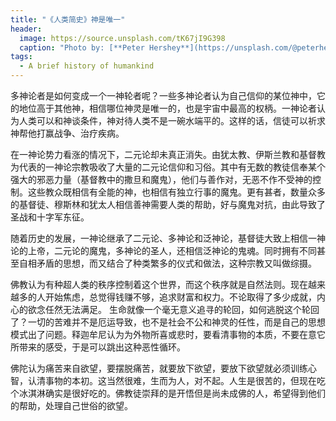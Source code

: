 ```yaml
---
title: "《人类简史》神是唯一"
header:
  image: https://source.unsplash.com/tK67jI9G398
  caption: "Photo by: [**Peter Hershey**](https://unsplash.com/@peterhershey)"
tags:
  - A brief history of humankind
---
```

多神论者是如何变成一个一神轮者呢？一些多神论者认为自己信仰的某位神中，它的地位高于其他神，相信哪位神灵是唯一的，也是宇宙中最高的权柄。一神论者认为人类可以和神谈条件，神对待人类不是一碗水端平的。这样的话，信徒可以祈求神帮他打赢战争、治疗疾病。

在一神论势力看涨的情况下，二元论却未真正消失。由犹太教、伊斯兰教和基督教为代表的一神论宗教吸收了大量的二元论信仰和习俗。其中有无数的教徒信奉某个强大的邪恶力量（基督教中的撒旦和魔鬼），他们与善作对，无恶不作不受神的控制。这些教众既相信有全能的神，也相信有独立行事的魔鬼。更有甚者，数量众多的基督徒、穆斯林和犹太人相信善神需要人类的帮助，好与魔鬼对抗，由此导致了圣战和十字军东征。

随着历史的发展，一神论继承了二元论、多神论和泛神论，基督徒大致上相信一神论的上帝，二元论的魔鬼，多神论的圣人，还相信泛神论的鬼魂。同时拥有不同甚至自相矛盾的思想，而又结合了种类繁多的仪式和做法，这种宗教又叫做综摄。

佛教认为有种超人类的秩序控制着这个世界，而这个秩序就是自然法则。现在越来越多的人开始焦虑，总觉得钱赚不够，追求财富和权力。不论取得了多少成就，内心的欲念任然无法满足。 生命就像一个毫无意义追寻的轮回，如何逃脱这个轮回了？一切的苦难并不是厄运导致，也不是社会不公和神灵的任性，而是自己的思想模式出了问题。释迦牟尼认为为外物所喜或悲时，要看清事物的本质，不要在意它所带来的感受，于是可以跳出这种恶性循环。

佛陀认为痛苦来自欲望，要摆脱痛苦，就要放下欲望，要放下欲望就必须训练心智，认清事物的本初。这当然很难，生而为人，对不起。人生是很苦的，但现在吃个冰淇淋确实是很好吃的。佛教徒崇拜的是开悟但是尚未成佛的人，希望得到他们的帮助，处理自己世俗的欲望。
